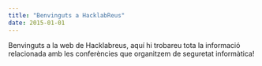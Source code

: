 ```yaml
---
title: "Benvinguts a HacklabReus"
date: 2015-01-01
---
```


Benvinguts a la web de Hacklabreus, aquí hi trobareu tota la informació relacionada amb les conferències que organitzem de seguretat informàtica!